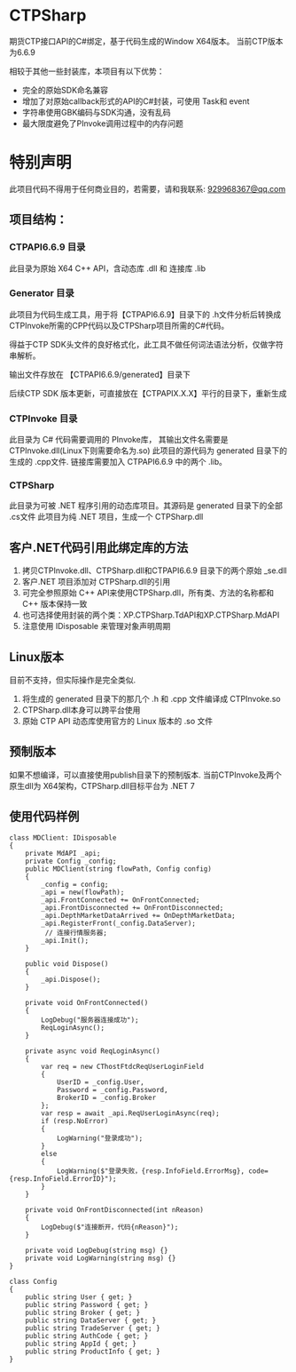 # CTPSharp
期货CTP接口API的C#绑定，基于代码生成的Window X64版本。
当前CTP版本为6.6.9

相较于其他一些封装库，本项目有以下优势：
* 完全的原始SDK命名兼容
* 增加了对原始callback形式的API的C#封装，可使用 Task和 event
* 字符串使用GBK编码与SDK沟通，没有乱码
* 最大限度避免了PInvoke调用过程中的内存问题

# 特别声明
此项目代码不得用于任何商业目的，若需要，请和我联系: 929968367@qq.com

## 项目结构：

### CTPAPI6.6.9 目录
此目录为原始 X64 C++ API，含动态库 .dll 和 连接库 .lib


### Generator 目录
此项目为代码生成工具，用于将【CTPAPI6.6.9】目录下的 .h文件分析后转换成CTPInvoke所需的CPP代码以及CTPSharp项目所需的C#代码。

得益于CTP SDK头文件的良好格式化，此工具不做任何词法语法分析，仅做字符串解析。

输出文件存放在 【CTPAPI6.6.9/generated】目录下

后续CTP SDK 版本更新，可直接放在【CTPAPIX.X.X】平行的目录下，重新生成

### CTPInvoke 目录
此目录为 C# 代码需要调用的 PInvoke库， 其输出文件名需要是 CTPInvoke.dll(Linux下则需要命名为.so)
此项目的源代码为 generated 目录下的生成的 .cpp文件. 链接库需要加入 CTPAPI6.6.9 中的两个 .lib。 

### CTPSharp
此目录为可被 .NET 程序引用的动态库项目。其源码是 generated 目录下的全部 .cs文件
此项目为纯 .NET 项目，生成一个 CTPSharp.dll

## 客户.NET代码引用此绑定库的方法
1. 拷贝CTPInvoke.dll、CTPSharp.dll和CTPAPI6.6.9 目录下的两个原始 _se.dll
2. 客户.NET 项目添加对 CTPSharp.dll的引用
3. 可完全参照原始 C++ API来使用CTPSharp.dll，所有类、方法的名称都和 C++ 版本保持一致
4. 也可选择使用封装的两个类：XP.CTPSharp.TdAPI和XP.CTPSharp.MdAPI
5. 注意使用 IDisposable 来管理对象声明周期

## Linux版本
目前不支持，但实际操作是完全类似.
1. 将生成的 generated 目录下的那几个 .h 和 .cpp 文件编译成 CTPInvoke.so
2. CTPSharp.dll本身可以跨平台使用
3. 原始 CTP API 动态库使用官方的 Linux 版本的 .so 文件

## 预制版本
如果不想编译，可以直接使用publish目录下的预制版本.
当前CTPInvoke及两个原生dll为 X64架构，CTPSharp.dll目标平台为 .NET 7

## 使用代码样例
```
class MDClient: IDisposable
{
    private MdAPI _api;
    private Config _config;
    public MDClient(string flowPath, Config config)
    {
        _config = config;
        _api = new(flowPath);
        _api.FrontConnected += OnFrontConnected;
        _api.FrontDisconnected += OnFrontDisconnected;
        _api.DepthMarketDataArrived += OnDepthMarketData;
        _api.RegisterFront(_config.DataServer);
         // 连接行情服务器;
        _api.Init();
    }

    public void Dispose()
    {
        _api.Dispose();
    }

    private void OnFrontConnected()
    {
        LogDebug("服务器连接成功");
        ReqLoginAsync();
    }

    private async void ReqLoginAsync()
    {
        var req = new CThostFtdcReqUserLoginField
        {
            UserID = _config.User,
            Password = _config.Password,
            BrokerID = _config.Broker
        };
        var resp = await _api.ReqUserLoginAsync(req);
        if (resp.NoError)
        {
            LogWarning("登录成功");
        }
        else
        {
            LogWarning($"登录失败，{resp.InfoField.ErrorMsg}, code={resp.InfoField.ErrorID}");
        }
    }

    private void OnFrontDisconnected(int nReason)
    {
        LogDebug($"连接断开，代码{nReason}");
    }

    private void LogDebug(string msg) {}
    private void LogWarning(string msg) {}
}

class Config
{
    public string User { get; }
    public string Password { get; }
    public string Broker { get; }
    public string DataServer { get; }
    public string TradeServer { get; }
    public string AuthCode { get; }
    public string AppId { get; }
    public string ProductInfo { get; }
}
```